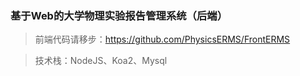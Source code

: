 ### 基于Web的大学物理实验报告管理系统（后端）

> 前端代码请移步：https://github.com/PhysicsERMS/FrontERMS

> 技术栈：NodeJS、Koa2、Mysql
